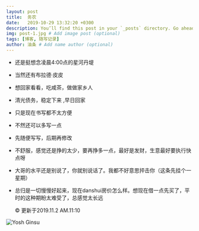 ```yaml
---
layout: post
title:  务农
date:   2019-10-29 13:32:20 +0300
description: You’ll find this post in your `_posts` directory. Go ahead and edit it and re-build the site to see your changes. # Add post description (optional)
img: post-1.jpg # Add image post (optional)
tags: [博客, 随写记录]
author: 油条 # Add name author (optional)
---
```


 * 还是挺想念凌晨4:00点的星河丹堤
 
 * 当然还有布拉德·皮皮
 
 * 想回家看看，吃咸茶，做做家乡人
 
 * 清光债务，稳定下来 ,早日回家
 
 * 只是现在书写都不太方便
 
 * 不然还可以多写一点
 
 * 先随便写写，后期再修改
 
 * 不舒服，感觉还是挣的太少，要再挣多一点，最好是发财，生意最好要执行快点呀
 
 * 大哥的水平还是别说了，你就别说话了。我都不好意思抨击你（这条先挂个一星期）
 
 * 总归是一切慢慢好起来，现在danshui房价怎么样。想现在借一点先买了，平时的这种期盼太难受了，总感觉太长远
	
	<div class="footer">
		&copy; 更新于2019.11.2 AM.11:10
    </div>

![Yosh Ginsu]({{site.baseurl}}/assets/img/yosh-ginsu.jpg) 